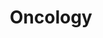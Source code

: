 ---
layout: demopage
title: Oncology
full_width: true
permalink: /oncology
key: demo
license: false
show_edit_on_github: false
show_date: false
data:
  sections:  
    - title: Spark NLP for Healthcare
      excerpt: Oncology
      secheader: yes
      secheader:
        - title: Spark NLP for Healthcare
          subtitle: Oncology
          activemenu: oncology
      source: yes
      source: 
        - title: Detect oncological & biological concepts
          id: detect_tumor_characteristics
          image: 
              src: /assets/images/Detect_tumor_characteristics.svg
          image2: 
              src: /assets/images/Detect_tumor_characteristics_f.svg
          excerpt: Automatically identify <b>oncological</b> and <b>biological</b> entities such as <b>Amino_acids, Anatomical systems, Cancer, Cells or Cellular components</b> using our pertained Spark NLP model.
          actions:
          - text: Live Demo
            type: normal
            url: https://demo.johnsnowlabs.com/healthcare/NER_TUMOR
          - text: Colab Netbook
            type: blue_btn
            url: https://colab.research.google.com/github/JohnSnowLabs/spark-nlp-workshop/blob/master/tutorials/streamlit_notebooks/healthcare/NER_TUMOR.ipynb  
        - title: Resolve Oncology terminology using the ICD-O taxonomy
          id: resolve_oncology_terminology_using_icdo_taxonomy
          image: 
              src: /assets/images/Resolve_Oncology_terminology.svg
          image2: 
              src: /assets/images/Resolve_Oncology_terminology_f.svg
          excerpt: This model maps oncology terminology to ICD-O codes using Entity Resolvers.
          actions:
          - text: Live Demo
            type: normal
            url: https://demo.johnsnowlabs.com/healthcare/ER_ICDO/
          - text: Colab Netbook
            type: blue_btn
            url: https://colab.research.google.com/github/JohnSnowLabs/spark-nlp-workshop/blob/master/tutorials/streamlit_notebooks/healthcare/ER_ICDO.ipynb
        - title: Extract the biomarker information
          id: extract_biomarker_information 
          image: 
              src: /assets/images/Extract_brands_from_visual_documents.svg
          image2: 
              src: /assets/images/Extract_brands_from_visual_documents_f.svg
          excerpt: This demo shows how biomarkers, therapies, oncological, and other general concepts can be extracted using Spark NLP Healthcare NER model.
          actions:
          - text: Live Demo
            type: normal
            url: https://demo.johnsnowlabs.com/healthcare/NER_BIOMARKER/
          - text: Colab Netbook
            type: blue_btn
            url: https://colab.research.google.com/github/JohnSnowLabs/spark-nlp-workshop/blob/master/tutorials/streamlit_notebooks/healthcare/NER_BIOMARKER.ipynb        
---